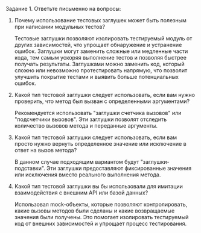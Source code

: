Задание 1. Ответьте письменно на вопросы:

1. Почему использование тестовых заглушек может быть полезным при написании модульных тестов?

    Тестовые заглушки позволяют изолировать тестируемый модуль от других зависимостей, что упрощает обнаружение и устранение ошибок.
    Заглушки могут заменить сложные или медленные части кода, тем самым ускоряя выполнение тестов и позволяя быстрее получать результаты.
    Заглушками можно заменить код, который сложно или невозможно протестировать напрямую, что позволит улучшить покрытие тестами и выявить больше потенциальных ошибок.

2. Какой тип тестовой заглушки следует использовать, если вам нужно проверить, что метод был вызван с определенными аргументами?

    Рекомендуется использовать "заглушки счетчика вызовов" или "подсчетчики вызовов". Эти заглушки позволят отследить количество вызовов метода и переданные аргументы.

3. Какой тип тестовой заглушки следует использовать, если вам просто нужно вернуть определенное значение или исключение в ответ на вызов метода?

    В данном случае подходящим вариантом будут "заглушки-подставки". Эти заглушки предоставляют фиксированные значения или исключения вместо реального выполнения метода.  

4. Какой тип тестовой заглушки вы бы использовали для имитации взаимодействия с внешним API или базой данных?

    Использовал mock-объекты, которые позволяют контролировать, какие вызовы методов были сделаны и какие возвращаемые значения были получены. Это помогает изолировать тестируемый код от внешних зависимостей и упрощает процесс тестирования.
